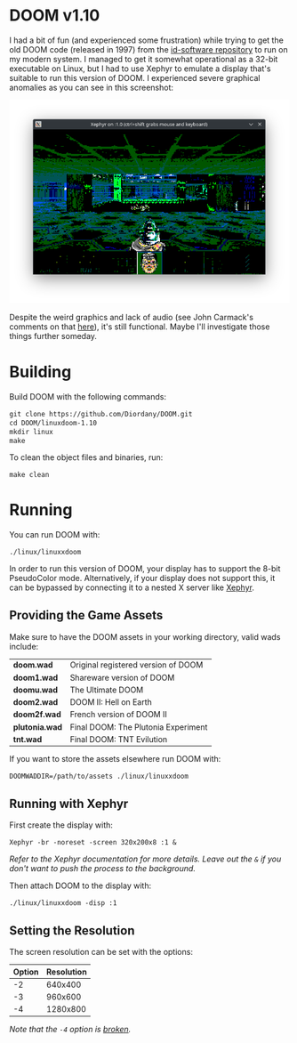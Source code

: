 # DOOM v1.10

I had a bit of fun (and experienced some frustration) while trying to get the old DOOM code (released in 1997) from the [id-software repository](https://github.com/id-Software/DOOM) to run on my modern system. I managed to get it somewhat operational as a 32-bit executable on Linux, but I had to use Xephyr to emulate a display that's suitable to run this version of DOOM. I experienced severe graphical anomalies as you can see in this screenshot:

![xephyr.png](doc/img/xephyr.png)

Despite the weird graphics and lack of audio (see John Carmack's comments on that [here](README-id-software.txt#L12)), it's still functional. Maybe I'll investigate those things further someday.

# Building

Build DOOM with the following commands:

```
git clone https://github.com/Diordany/DOOM.git
cd DOOM/linuxdoom-1.10
mkdir linux
make
```

To clean the object files and binaries, run:

```
make clean
```

# Running

You can run DOOM with:

```
./linux/linuxxdoom
```

In order to run this version of DOOM, your display has to support the 8-bit PseudoColor mode. Alternatively, if your display does not support this, it can be bypassed by connecting it to a nested X server like [Xephyr](https://wiki.archlinux.org/title/Xephyr).

## Providing the Game Assets

Make sure to have the DOOM assets in your working directory, valid wads include:

|          |         |
|:---------|:--------|
| **doom.wad** | Original registered version of DOOM |
| **doom1.wad** | Shareware version of DOOM |
| **doomu.wad** | The Ultimate DOOM |
| **doom2.wad** | DOOM II: Hell on Earth |
| **doom2f.wad** | French version of DOOM II |
| **plutonia.wad** | Final DOOM: The Plutonia Experiment |
| **tnt.wad** | Final DOOM: TNT Evilution |

If you want to store the assets elsewhere run DOOM with:

```
DOOMWADDIR=/path/to/assets ./linux/linuxxdoom
```

## Running with Xephyr

First create the display with:

```
Xephyr -br -noreset -screen 320x200x8 :1 &
```

*Refer to the Xephyr documentation for more details. Leave out the `&` if you don't want to push the process to the background.*

Then attach DOOM to the display with:

```
./linux/linuxxdoom -disp :1
```

## Setting the Resolution

The screen resolution can be set with the options:

| Option | Resolution |
|--------|------------|
| -2     | 640x400    |
| -3     | 960x600    |
| -4     | 1280x800   |

*Note that the `-4` option is [broken](linuxdoom-1.10/i_video.c#L478).*